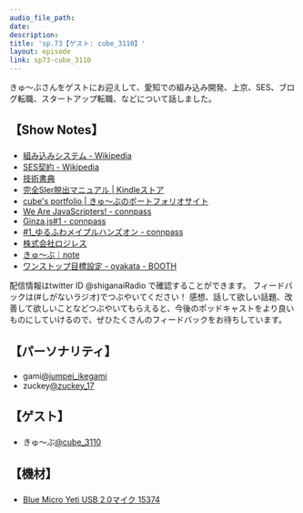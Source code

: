 ```yaml
---
audio_file_path: 
date: 
description: 
title: 'sp.73【ゲスト: cube_3110】'
layout: episode
link: sp73-cube_3110
---
```


<p><span>きゅ〜ぶさんをゲストにお迎えして、愛知での組み込み開発、上京、SES、ブログ転職、スタートアップ転職、などについて話しました。</span></p>
<h2>
  <p>【Show Notes】</p>
</h2>
<ul>
  <li><a href="https://ja.wikipedia.org/wiki/%E7%B5%84%E3%81%BF%E8%BE%BC%E3%81%BF%E3%82%B7%E3%82%B9%E3%83%86%E3%83%A0" target="_blank">組み込みシステム - Wikipedia</a></li>
  <li><a href="https://ja.wikipedia.org/wiki/%E3%82%B7%E3%82%B9%E3%83%86%E3%83%A0%E3%82%A8%E3%83%B3%E3%82%B8%E3%83%8B%E3%82%A2%E3%83%AA%E3%83%B3%E3%82%B0%E3%82%B5%E3%83%BC%E3%83%93%E3%82%B9%E5%A5%91%E7%B4%84" target="_blank">SES契約 - Wikipedia</a></li>
  <li><a href="https://techbookfest.org/" target="_blank">技術書典</a></li>
  <li><a href="https://www.amazon.co.jp/dp/B07TM9LWTN" target="_blank">完全SIer脱出マニュアル | Kindleストア</a></li>
  <li><a href="https://vue-project-16285.firebaseapp.com/" target="_blank">cube's portfolio | きゅ〜ぶのポートフォリオサイト</a></li>
  <li><a href="https://wajs.connpass.com/" target="_blank">We Are JavaScripters! - connpass</a></li>
  <li><a href="https://ginzajs.connpass.com/event/128084/" target="_blank">Ginza.js#1 - connpass</a></li>
  <li><a href="https://maplesystems1.connpass.com/event/134143/" target="_blank">#1_ゆるふわメイプルハンズオン - connpass</a></li>
  <li><a href="https://www.logiless.co.jp/" target="_blank">株式会社ロジレス</a></li>
  <li><a href="https://note.mu/fisherman0825" target="_blank">きゅ〜ぶ｜note</a></li>
  <li><a href="https://oyakata.booth.pm/items/1572943" target="_blank">ワンストップ目標設定 - oyakata - BOOTH</a></li>
</ul>
<p><span>
  配信情報はtwitter ID @shiganaiRadio で確認することができます。
  フィードバックは(#しがないラジオ)でつぶやいてください！
  感想、話して欲しい話題、改善して欲しいことなどつぶやいてもらえると、今後のポッドキャストをより良いものにしていけるので、ぜひたくさんのフィードバックをお待ちしています。
</span></p>
<h2>
  <p>【パーソナリティ】</p>
</h2>
<ul>
  <li>gami<a href="https://twitter.com/jumpei_ikegami" target="_blank">@jumpei_ikegami</a></li>
  <li>zuckey<a href="https://twitter.com/zuckey_17" target="_blank">@zuckey_17</a></li>
</ul>
<h2>
  <p>【ゲスト】</p>
</h2>
<ul>
  <li>きゅ〜ぶ<a href="https://twitter.com/cube_3110" target="_blank">@cube_3110</a></li>
</ul>
<h2>
  <p>【機材】</p>
</h2>
<ul>
  <li><a href="http://amzn.to/2tlkud3" target="_blank">Blue Micro Yeti USB 2.0マイク 15374</a></li>
</ul>